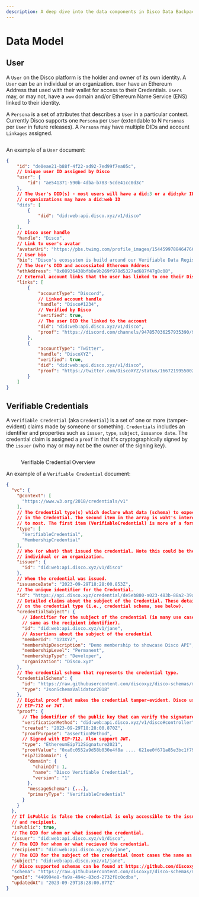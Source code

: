 ```yaml
---
description: A deep dive into the data components in Disco Data Backpacks
---
```


# Data Model

## User&#x20;

A `User` on the Disco platform is the holder and owner of its own identity. A `User` can be an individual or an organization. `User` have an Ethereum Address that used with their wallet for access to their Credentials.  `Users` may, or may not, have a `www` domain and/or Ethereum Name Service (ENS) linked to their identity.&#x20;

A `Persona` is a set of attributes that describes a `User` in a particular context. Currently Disco supports one `Persona` per `User` (extendable to N `Personas` per `User` in future releases).  A `Persona` may have multiple DIDs and account `Linkages` assigned.&#x20;

<picture><source srcset="broken-reference" media="(prefers-color-scheme: dark)"><img src="broken-reference" alt=""></picture>

An example of a `User` document:

```json
{
    "id": "de0eae21-b88f-4f22-ad92-7ed99f7ea05c",
    // Unique user ID assigned by Disco
    "user": {
        "id": "ae541371-590b-4dba-b783-5cde41cc0d3c"
    },
    // The User's DID(s) - most users will have a did:3 or a did:pkr ID, whereas
    // organiozations may have a did:web ID
    "dids": [
        {
            "did": "did:web:api.disco.xyz/v1/disco"
        }
    ],
    // Disco user handle
    "handle": "Disco",
    // Link to user's avatar
    "avatarUri": "https://pbs.twimg.com/profile_images/1544599788464766976/Ib49kkdh_400x400.jpg",
    // User bio
    "bio": "Disco's ecosystem is build around our Verifiable Data Registry.",
    // The User's DID and accossiated Ethereum Address
    "ethAddress": "0x08936438bfb8e9b269f978d5327ad687f47g8c08",
    // External account links that the user has linked to one their Disco DIDs 
    "links": [
        {
            "accountType": "Discord",
            // Linked account handle
            "handle": "Disco#1234",
            // Verified by Disco
            "verified": true,
            // The user DID the linked to the account
            "did": "did:web:api.disco.xyz/v1/disco",
            "proof": "https://discord.com/channels/947857036257935390/975763597529600041/1078306074618236980"
        },
        {
            "accountType": "Twitter",
            "handle": "DiscoXYZ",
            "verified": true,
            "did": "did:web:api.disco.xyz/v1/disco",
            "proof": "https://twitter.com/DiscoXYZ/status/1667219955002032136"
        }
    ]
}
```

## Verifiable Credentials

A `Verifiable Credential` (aka  `Credential`) is a set of one or more (tamper-evident) claims made by someone or something. `Credentials` includes an identifier and properties such as `issuer`, `type`, `subject`, `issuance date`.  The credential claim is assigned a `proof` in that it's cryptographically signed by the `issuer` (who may or may not be the owner of the signing key).

<figure><picture><source srcset="broken-reference" media="(prefers-color-scheme: dark)"><img src="broken-reference" alt=""></picture><figcaption><p>Verifiable Credential Overview</p></figcaption></figure>

An example of a `Verifiable Credential` document:

```json
{
  "vc": {
    "@context": [
      "https://www.w3.org/2018/credentials/v1"
    ],
    // The Credential type(s) which declare what data (schema) to expect 
    // in the Credential. The second item in the array is waht's interesting
    // to most. The first item (VerifiableCredential) is more of a formality.
    "type": [
      "VerifiableCredential",
      "MembershipCredential"
    ],
    // Who (or what) that issued the credential. Note this could be the DID for an 
    // individual or an organization.
    "issuer": {
      "id": "did:web:api.disco.xyz/v1/disco"
    },
    // When the credential was issued.
    "issuanceDate": "2023-09-29T18:28:00.853Z",
    // The unique identifier for the Credential.
    "id": "https://api.disco.xyz/credential/de5eb800-a023-483b-88a2-39a062fec13e",
    // Detailed claims about the subject of the Credential. These details varies based 
    // on the credential type (i.e., credential schema, see below). 
    "credentialSubject": {
      // Identifier for the subject of the credential (in many use cases this is the 
      // same as the recipient identifier).
      "id": "did:web:api.disco.xyz/v1/jane",
      // Assertions about the subject of the credential
      "memberId": "123XYZ",
      "membershipDescription": "Demo membership to showcase Disco API",
      "membershipLevel": "Permanent",
      "membershipType": "Developer",
      "organization": "Disco.xyz"
    },
    // The credential schema that represents the credential type.
    "credentialSchema": {
      "id": "https://raw.githubusercontent.com/discoxyz/disco-schemas/main/json/MembershipCredential/1-0-0.json",
      "type": "JsonSchemaValidator2018"
    },
    // Digital proof that makes the credential tamper-evident. Disco uses 
    // EIP-712 or JWT.
    "proof": {
      // The identifier of the public key that can verify the signature.
      "verificationMethod": "did:web:api.disco.xyz/v1/disco#controller",
      "created": "2023-09-29T18:28:00.870Z",
      "proofPurpose": "assertionMethod",
      // Signed with EIP-712. Also support JWT.
      "type": "EthereumEip712Signature2021",
      "proofValue": "0xa0c0552a9d58b030e4f8a .... 621ee0f671a85e3bc1f7970c53a1b",
      "eip712Domain": {
        "domain": {
          "chainId": 1,
          "name": "Disco Verifiable Credential",
          "version": "1"
        },
        "messageSchema": {...},
        "primaryType": "VerifiableCredential"
      }
    }
  },
  // If isPublic is false the credential is only accessible to the issuer 
  // and recipient.
  "isPublic": true,
  // The DID for whom or what issued the credential.
  "issuer": "did:web:api.disco.xyz/v1/disco",
  // The DID for whom or what recieved the credential.
  "recipient": "did:web:api.disco.xyz/v1/jane",
  // The DID for the subject of the credential (most cases the same as the recipient).
  "subject": "did:web:api.disco.xyz/v1/jane",
  // Disco supported schemas can be found at https://github.com/discoxyz/disco-schemas
  "schema": "https://raw.githubusercontent.com/discoxyz/disco-schemas/main/json/MembershipCredential/1-0-0.json",
  "genId": "440994e8-fa9a-494c-83cd-2732f8c0cdba",
  "updatedAt": "2023-09-29T18:28:00.877Z"
}
```
